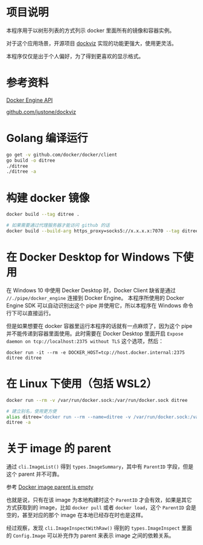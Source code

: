 # 项目说明

本程序用于以树形列表的方式列示 docker 里面所有的镜像和容器实例。

对于这个应用场景，开源项目 [dockviz](https://github.com/justone/dockviz) 实现的功能更强大，使用更灵活。

本程序仅仅是出于个人偏好，为了得到更喜欢的显示格式。

# 参考资料

[Docker Engine API](https://docs.docker.com/engine/api/)

[github.com/justone/dockviz](https://github.com/justone/dockviz)

# Golang 编译运行
```sh
go get -v github.com/docker/docker/client
go build -o ditree
./ditree
./ditree -a
```

# 构建 docker 镜像
```sh
docker build --tag ditree .

# 如果需要通过代理服务器才能访问 github 的话
docker build --build-arg https_proxy=socks5://x.x.x.x:7070 --tag ditree .
```

# 在 Docker Desktop for Windows 下使用

在 Windows 10 中使用 Decker Desktop 时，Docker Client 缺省是通过 `//./pipe/docker_engine` 连接到 Docker Engine。
本程序所使用的 Docker Engine SDK 可以自动识别出这个 pipe 并使用它，所以本程序在 Windows 命令行下可以直接运行。

但是如果想要在 docker 容器里运行本程序的话就有一点麻烦了，因为这个 pipe 并不能传递到容器里面使用。此时需要在
Docker Desktop 里面开启 `Expose daemon on tcp://localhost:2375 without TLS` 这个选项，然后：
```
docker run -it --rm -e DOCKER_HOST=tcp://host.docker.internal:2375 ditree ditree
```

# 在 Linux 下使用（包括 WSL2）
```sh
docker run --rm -v /var/run/docker.sock:/var/run/docker.sock ditree

# 建立别名，使用更方便
alias ditree='docker run --rm --name=ditree -v /var/run/docker.sock:/var/run/docker.sock ditree ditree'
ditree -a
```

# 关于 image 的 parent

通过 `cli.ImageList()` 得到 `types.ImageSummary`，其中有 `ParentID` 字段，但是这个 parent 并不可靠。

参考 [Docker image parent is empty](https://github.com/moby/moby/issues/22140#issuecomment-211821828)

也就是说，只有在该 image 为本地构建时这个 `ParentID` 才会有效，如果是其它方式获取到的 image，比如 `docker pull`
或者 `docker load`，这个 `ParentID` 会是空的，甚至对应的那个 image 在本地已经存在时也是这样。

经过观察，发现 `cli.ImageInspectWithRaw()` 得到的 `types.ImageInspect` 里面的 `Config.Image` 可以补充作为
parent 来表示 image 之间的依赖关系。

